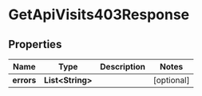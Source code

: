 

# GetApiVisits403Response


## Properties

| Name | Type | Description | Notes |
|------------ | ------------- | ------------- | -------------|
|**errors** | **List&lt;String&gt;** |  |  [optional] |



